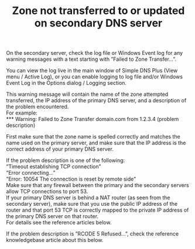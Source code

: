 ﻿---
title: Zone not transferred to or updated on secondary DNS server
category: 14
frontpage: false
comments: true
refs: 52,57,146
created-utc: 2019-01-01
modified-utc: 2019-01-01
---
<p>On the secondary server, check the log file or Windows Event log for any warning messages with a text starting with &rdquo;Failed to Zone Transfer...&rdquo;.</p>
<p>You can view the log live in the main window of Simple DNS Plus (View menu / Active Log), or you can enable logging to log file and/or Windows Event Log in the Options dialog / Logging section.</p>
<p>This warning message will contain the name of the zone attempted transferred, the IP address of the primary DNS server, and a description of the problem encountered.<br />
For example:<br />
*** Warning: Failed to Zone Transfer domain.com from 1.2.3.4 (problem description)</p>
<p>First make sure that the zone name is spelled correctly and matches the name used on the primary server, and make sure that the IP address is the correct address of your primary DNS server.</p>
<p>If the problem description is one of the following:<br />
&rdquo;Timeout establishing TCP connection&rdquo;<br />
&rdquo;Error connecting...&rdquo;<br />
&rdquo;Error: 10054 The connection is reset by remote side&rdquo;<br />
Make sure that any firewall between the primary and the secondary servers allow TCP connections to port 53.<br />
If your primary DNS server is behind a NAT router (as seen from the secondary server), make sure that you use the public IP address of the router and that port 53 TCP is correctly mapped to the private IP address of the primary DNS server on that router.<br />
For details see the reference articles below.</p>
<p>If the problem description is &rdquo;RCODE 5 Refused...&rdquo;, check the reference knowledgebase article about this below.</p>
